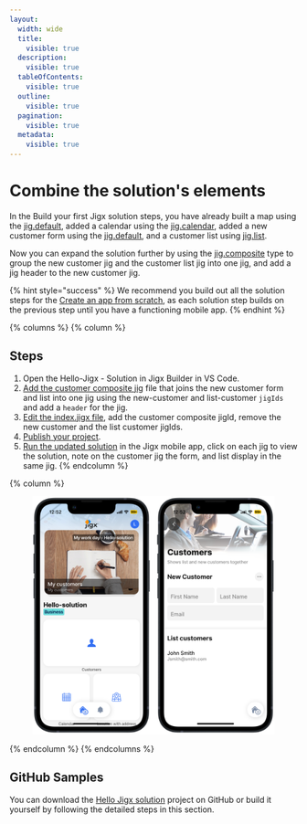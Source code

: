 ```yaml
---
layout:
  width: wide
  title:
    visible: true
  description:
    visible: true
  tableOfContents:
    visible: true
  outline:
    visible: true
  pagination:
    visible: true
  metadata:
    visible: true
---
```


# Combine the solution's elements

In the Build your first Jigx solution steps, you have already built a map using the [jig.default](https://docs.jigx.com/examples/jigdefault), added a calendar using the [jig.calendar](https://docs.jigx.com/examples/jigcalendar), added a new customer form using the [jig.default](https://docs.jigx.com/examples/jigdefault), and a customer list using [jig.list](https://docs.jigx.com/examples/jiglist).

Now you can expand the solution further by using the [jig.composite](https://docs.jigx.com/examples/jigcomposite) type to group the new customer jig and the customer list jig into one jig, and add a jig header to the new customer jig.

{% hint style="success" %}
We recommend you build out all the solution steps for the [Create an app from scratch](combine-the-solution_s-elements.md), as each solution step builds on the previous step until you have a functioning mobile app.
{% endhint %}

{% columns %}
{% column %}
## Steps

1. Open the Hello-Jigx - Solution in Jigx Builder in VS Code.
2. [Add the customer composite jig](add-the-customer-composite-jig.md) file that joins the new customer form and list into one jig using the new-customer and list-customer `jigIds` and add a `header` for the jig.
3. [Edit the index.jigx file](edit-the-index_jigx-file.md), add the customer composite jigId, remove the new customer and the list customer jigIds.
4. [Publish your project](../create-the-calendar/publish-your-project.md).
5. [Run the updated solution](../run-the-updated-solution.md) in the Jigx mobile app, click on each jig to view the solution, note on the customer jig the form, and list display in the same jig.
{% endcolumn %}

{% column %}
<figure><img src="../../../.gitbook/assets/HelloJigxSolution.PNG" alt=""><figcaption></figcaption></figure>
{% endcolumn %}
{% endcolumns %}

## GitHub Samples

You can download the [Hello Jigx solution](https://github.com/jigx-com/jigx-samples/tree/main/quickstart/hello-jigx-solution) project on GitHub or build it yourself by following the detailed steps in this section.
